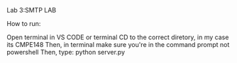 Lab 3:SMTP LAB

How to run: 

Open terminal in VS CODE or terminal
CD to the correct diretory, in my case its CMPE148
Then, in terminal make sure you're in the command prompt not powershell
Then, type: python server.py
